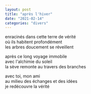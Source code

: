 ```yaml
---
layout: post
title: "après l'hiver"
date: "2021-02-14"
categories: "divers"
---
```


enracinés dans cette terre de vérité  
où ils habitent profondément  
les arbres doucement se réveillent  

après ce long voyage immobile  
avec l'alchimie du soleil  
la sève remonte au travers des branches  

avec toi, mon ami  
au milieu des échanges et des idées  
je redécouvre la vérité  

